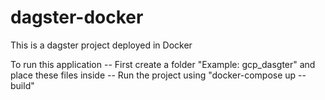 # dagster-docker
 This is a dagster project deployed in Docker

 To run  this application 
 -- First create a folder "Example: gcp_dasgter" and place these files inside
 -- Run the project using "docker-compose up --build"
